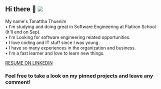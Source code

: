 ## Hi there 👋    <img src="https://media.giphy.com/media/12zV7u6Bh0vHpu/giphy.gif" />

My name's Tanattha Thuenim</br>
• I'm studying and doing great in Software Engineering at Flatiron School (It'll end on Sep). </br>
• I'm Looking for software engineering related opportunities. </br>
• I love coding and IT stuff since I was young. </br>
• I have so many experiences in the organization and business. </br>
• I'm a fast learner and love to learn new things.</br>

[RESUME ON LINKEDIN](https://www.linkedin.com/in/tanattha-thuenim-5b67b31b3/)</br>

### Feel free to take a look on my pinned projects and leave any comment!
